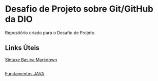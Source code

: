 # Desafio de Projeto sobre Git/GitHub da DIO
Repositório criado para o Desafio de Projeto.

## Links Úteis
[Sintaxe Basica Markdown](https://www.markdownguide.org/basic-syntax/)
##
[Fundamentos JAVA](https://glysns.gitbook.io/java-basico/fundamentos/java-e-sua-historia)
